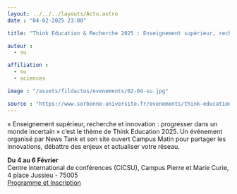 ```yaml
---
layout: ../../../layouts/Actu.astro
date : "04-02-2025 23:00"

title: "Think Education & Recherche 2025 : Enseignement supérieur, recherche et innovation : progresser dans un monde incertain"

auteur :
  - su

affiliation :
  - su
  - sciences

image : "/assets/fildactus/evenements/02-04-su.jpg"

source : "https://www.sorbonne-universite.fr/evenements/think-education-recherche-2025-enseignement-superieur-recherche-et-innovation-progresser"
---
```


« Enseignement supérieur, recherche et innovation : progresser dans un monde incertain » c’est le thème de Think Education 2025. Un événement organisé par News Tank et son site ouvert Campus Matin pour partager les innovations, débattre des enjeux et actualiser votre réseau.

__Du 4 au 6 Février__  
Centre international de conférences (CICSU), Campus Pierre et Marie Curie, 4 place Jussieu - 75005  
[Programme et Inscription](https://education.newstank.fr/thinkER2025/program)